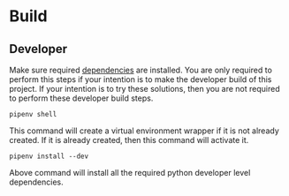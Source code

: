 # Build

## Developer

Make sure required [dependencies](dependencies.md) are installed. You are only
required to perform this steps if your intention is to make the developer build
of this project. If your intention is to try these solutions, then you are not
required to perform these developer build steps.

```
pipenv shell
```

This command will create a virtual environment wrapper if it is not already
created. If it is already created, then this command will activate it.

```
pipenv install --dev
```

Above command will install all the required python developer level dependencies.
